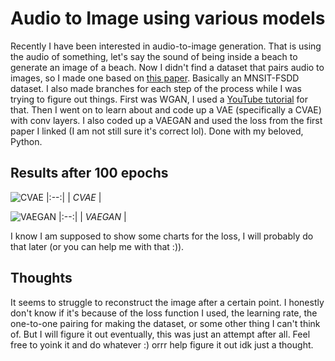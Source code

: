 # Audio to Image using various models
Recently I have been interested in audio-to-image generation. That is using the audio of something, let's say the sound of being inside a beach to generate an image of a beach. Now I didn't find a dataset that pairs audio to images, so I made one based on [this paper](https://arxiv.org/pdf/2109.13354.pdf). Basically an MNSIT-FSDD dataset. I also made branches for each step of the process while I was trying to figure out things. First was WGAN, I used a [YouTube tutorial](https://youtu.be/pG0QZ7OddX4?si=brUfAghFf2_xbcc6) for that. Then I went on to learn about and code up a VAE (specifically a CVAE) with conv layers. I also coded up a VAEGAN and used the loss from the first paper I linked (I am not still sure it's correct lol). Done with my beloved, Python.

## Results after 100 epochs
![CVAE](https://github.com/ZeroMeOut/ImageFromAudio/assets/63326326/6c321739-d06e-408a-bed9-aaf884d6b6ac) 
|:--:| 
| *CVAE* |

![VAEGAN](https://github.com/ZeroMeOut/ImageFromAudio/assets/63326326/5222ea66-a78c-4c2f-a19b-87f2750820fb)
|:--:| 
| *VAEGAN* |

I know I am supposed to show some charts for the loss, I will probably do that later (or you can help me with that :)).

## Thoughts
It seems to struggle to reconstruct the image after a certain point. I honestly don't know if it's because of the loss function I used, the learning rate, the one-to-one pairing for making the dataset, or some other thing I can't think of. But I will figure it out eventually, this was just an attempt after all. Feel free to yoink it and do whatever :) orrr help figure it out idk just a thought. 

